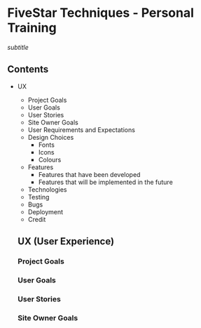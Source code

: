 # FiveStar Techniques - Personal Training #
*subtitle*

## Contents ##
* UX
    * Project Goals
    * User Goals
    * User Stories
    * Site Owner Goals
    * User Requirements and Expectations
    * Design Choices
        * Fonts
        * Icons
        * Colours
    * Features
        * Features that have been developed
        * Features that will be implemented in the future
    * Technologies
    * Testing
    * Bugs
    * Deployment
    * Credit

    ## UX (User Experience) ##

    ### Project Goals ###




    ### User Goals ###




    ### User Stories ###




    ### Site Owner Goals ###